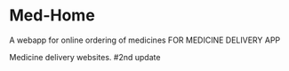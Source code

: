 # Med-Home
A webapp for online ordering of medicines FOR MEDICINE DELIVERY APP

Medicine delivery websites.
#2nd update
